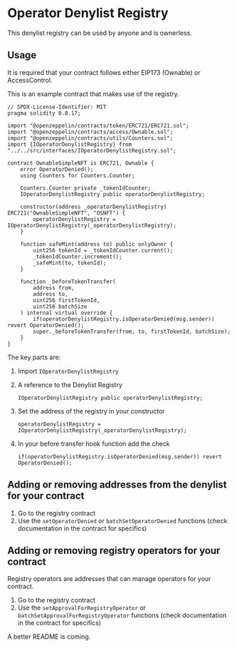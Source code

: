# Operator Denylist Registry

This denylist registry can be used by anyone and is ownerless.


## Usage
It is required that your contract follows either EIP173 (Ownable) or AccessControl.

This is an example contract that makes use of the registry.

```solidity
// SPDX-License-Identifier: MIT
pragma solidity 0.8.17;

import "@openzeppelin/contracts/token/ERC721/ERC721.sol";
import "@openzeppelin/contracts/access/Ownable.sol";
import "@openzeppelin/contracts/utils/Counters.sol";
import {IOperatorDenylistRegistry} from "../../src/interfaces/IOperatorDenylistRegistry.sol";

contract OwnableSimpleNFT is ERC721, Ownable {
    error OperatorDenied();
    using Counters for Counters.Counter;

    Counters.Counter private _tokenIdCounter;
    IOperatorDenylistRegistry public operatorDenylistRegistry;

    constructor(address _operatorDenylistRegistry) ERC721("OwnableSimpleNFT", "OSNFT") {
        operatorDenylistRegistry = IOperatorDenylistRegistry(_operatorDenylistRegistry);
    }

    function safeMint(address to) public onlyOwner {
        uint256 tokenId = _tokenIdCounter.current();
        _tokenIdCounter.increment();
        _safeMint(to, tokenId);
    }

    function _beforeTokenTransfer(
        address from,
        address to,
        uint256 firstTokenId,
        uint256 batchSize
    ) internal virtual override {
        if(operatorDenylistRegistry.isOperatorDenied(msg.sender)) revert OperatorDenied();
        super._beforeTokenTransfer(from, to, firstTokenId, batchSize);
    }
}
```

The key parts are:
1. Import `IOperatorDenylistRegistry`
2. A reference to the Denylist Registry

    `IOperatorDenylistRegistry public operatorDenylistRegistry;`

3. Set the address of the registry in your constructor

    `operatorDenylistRegistry = IOperatorDenylistRegistry(_operatorDenylistRegistry);`

4. In your before transfer hook function add the check

    `if(operatorDenylistRegistry.isOperatorDenied(msg.sender)) revert OperatorDenied();`

## Adding or removing addresses from the denylist for your contract

1. Go to the registry contract
2. Use the `setOperatorDenied` or `batchSetOperatorDenied` functions (check documentation in the contract for specifics)

## Adding or removing registry operators for your contract
Registry operators are addresses that can manage operators for your contract.

1. Go to the registry contract
2. Use the `setApprovalForRegistryOperator` or `batchSetApprovalForRegistryOperator` functions (check documentation in the contract for specifics)

A better README is coming.
